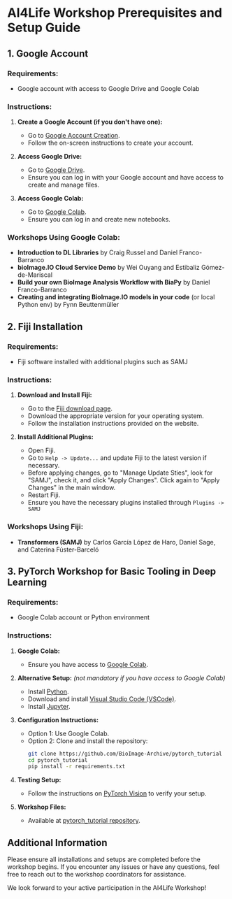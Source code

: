 # AI4Life Workshop Prerequisites and Setup Guide

## 1. Google Account

### Requirements:
- Google account with access to Google Drive and Google Colab

### Instructions:
1. **Create a Google Account (if you don't have one):**
   - Go to [Google Account Creation](https://accounts.google.com/signup).
   - Follow the on-screen instructions to create your account.

2. **Access Google Drive:**
   - Go to [Google Drive](https://drive.google.com).
   - Ensure you can log in with your Google account and have access to create and manage files.

3. **Access Google Colab:**
   - Go to [Google Colab](https://colab.research.google.com).
   - Ensure you can log in and create new notebooks.

### Workshops Using Google Colab:
- **Introduction to DL Libraries** by Craig Russel and Daniel Franco-Barranco
- **bioImage.IO Cloud Service Demo** by Wei Ouyang and Estibaliz Gómez-de-Mariscal
- **Build your own BioImage Analysis Workflow with BiaPy** by Daniel Franco-Barranco
- **Creating and integrating BioImage.IO models in your code** (or local Python env) by Fynn Beuttenmüller

## 2. Fiji Installation

### Requirements:
- Fiji software installed with additional plugins such as SAMJ

### Instructions:
1. **Download and Install Fiji:**
   - Go to the [Fiji download page](https://imagej.net/Fiji/Downloads).
   - Download the appropriate version for your operating system.
   - Follow the installation instructions provided on the website.

2. **Install Additional Plugins:**
   - Open Fiji.
   - Go to `Help -> Update...` and update Fiji to the latest version if necessary. 
   - Before applying changes, go to "Manage Update Sties", look for "SAMJ", check it, and click "Apply Changes". Click again to "Apply Changes" in the main window.
   - Restart Fiji.
   - Ensure you have the necessary plugins installed through `Plugins -> SAMJ`

### Workshops Using Fiji:
- **Transformers (SAMJ)** by Carlos García López de Haro, Daniel Sage, and Caterina Fúster-Barceló

## 3. PyTorch Workshop for Basic Tooling in Deep Learning

### Requirements:
- Google Colab account or Python environment

### Instructions:
1. **Google Colab:**
   - Ensure you have access to [Google Colab](https://colab.research.google.com).

2. **Alternative Setup:** *(not mandatory if you have access to Google Colab)*
   - Install [Python](https://www.python.org/downloads/).
   - Download and install [Visual Studio Code (VSCode)](https://code.visualstudio.com/).
   - Install [Jupyter](https://jupyter.org/install).

3. **Configuration Instructions:**
   - Option 1: Use Google Colab.
   - Option 2: Clone and install the repository:
     ```bash
     git clone https://github.com/BioImage-Archive/pytorch_tutorial
     cd pytorch_tutorial
     pip install -r requirements.txt
     ```
4. **Testing Setup:**
   - Follow the instructions on [PyTorch Vision](https://pytorch.org/vision/stable/index.html) to verify your setup.

5. **Workshop Files:**
   - Available at [pytorch_tutorial repository](https://github.com/BioImage-Archive/pytorch_tutorial).

## Additional Information

Please ensure all installations and setups are completed before the workshop begins. If you encounter any issues or have any questions, feel free to reach out to the workshop coordinators for assistance.

We look forward to your active participation in the AI4Life Workshop!
